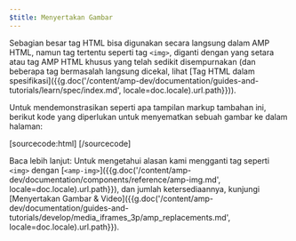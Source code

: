 ```yaml
---
$title: Menyertakan Gambar
---
```


Sebagian besar tag HTML bisa digunakan secara langsung dalam AMP HTML, namun tag tertentu seperti tag `<img>`, diganti dengan yang setara atau tag AMP HTML khusus yang telah sedikit disempurnakan (dan beberapa tag bermasalah langsung dicekal, lihat [Tag HTML dalam spesifikasi]({{g.doc('/content/amp-dev/documentation/guides-and-tutorials/learn/spec/index.md', locale=doc.locale).url.path}})).

Untuk mendemonstrasikan seperti apa tampilan markup tambahan ini, berikut kode yang diperlukan untuk menyematkan sebuah gambar ke dalam halaman:

[sourcecode:html]
<amp-img src="welcome.jpg" alt="Welcome" height="400" width="800"></amp-img>
[/sourcecode]

Baca lebih lanjut: Untuk mengetahui alasan kami mengganti tag seperti `<img>` dengan [`<amp-img>`]({{g.doc('/content/amp-dev/documentation/components/reference/amp-img.md', locale=doc.locale).url.path}}), dan jumlah ketersediaannya, kunjungi [Menyertakan Gambar & Video]({{g.doc('/content/amp-dev/documentation/guides-and-tutorials/develop/media_iframes_3p/amp_replacements.md', locale=doc.locale).url.path}}).
